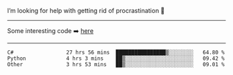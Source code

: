 I’m looking for help with getting rid of procrastination 🤔

-----

Some interesting code :arrow_right: [here](https://github.com/zhen8838/playground)

-----

<!--START_SECTION:waka-->

```text
C#                 27 hrs 56 mins  ████████████████▒░░░░░░░░   64.80 %
Python             4 hrs 3 mins    ██▒░░░░░░░░░░░░░░░░░░░░░░   09.42 %
Other              3 hrs 53 mins   ██▒░░░░░░░░░░░░░░░░░░░░░░   09.01 %
```

<!--END_SECTION:waka-->

<!--
**zhen8838/zhen8838** is a ✨ _special_ ✨ repository because its `README.md` (this file) appears on your GitHub profile.

Here are some ideas to get you started:

- 🔭 I’m currently working on ...
- 🌱 I’m currently learning ...
- 👯 I’m looking to collaborate on ...
 ...
- 💬 Ask me about ...
- 📫 How to reach me: ...
- 😄 Pronouns: ...
- ⚡ Fun fact: ...
-->
